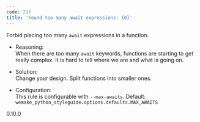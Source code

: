 ```yaml
---
code: 217
title: 'Found too many await expressions: {0}'
---
```


Forbid placing too many `await` expressions in a function.

  - Reasoning:  
    When there are too many `await` keywords, functions are starting to
    get really complex. It is hard to tell where we are and what is
    going on.

  - Solution:  
    Change your design. Split functions into smaller ones.

  - Configuration:  
    This rule is configurable with `--max-awaits`. Default:
    `wemake_python_styleguide.options.defaults.MAX_AWAITS`

<div class="versionadded">

0.10.0

</div>